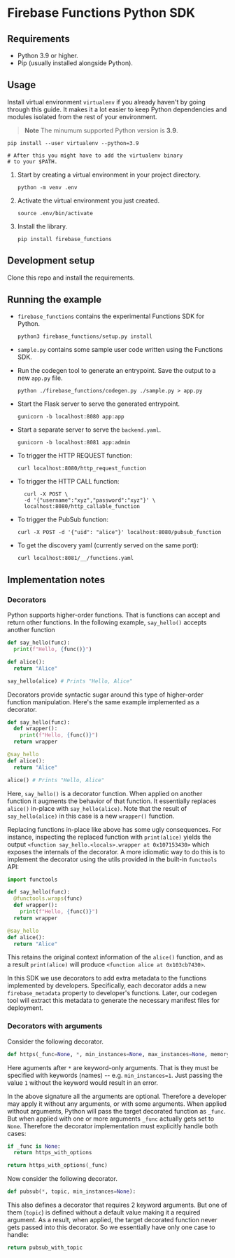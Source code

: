 # Firebase Functions Python SDK

## Requirements

* Python 3.9 or higher.
* Pip (usually installed alongside Python).

## Usage
Install virtual environment `virtualenv` if you already haven't by going through this guide. 
It makes it a lot easier to keep Python dependencies and modules isolated from the rest 
of your environment.
> **Note**
> The minumum supported Python version is **3.9**.
```
pip install --user virtualenv --python=3.9

# After this you might have to add the virtualenv binary
# to your $PATH.
```
1. Start by creating a virtual environment in your project directory.
    ```
    python -m venv .env
    ```
2. Activate the virtual environment you just created.
    ```
    source .env/bin/activate
    ```
3. Install the library.
    ```
    pip install firebase_functions
    ```
## Development setup
Clone this repo and install the requirements.
## Running the example

* `firebase_functions` contains the experimental Functions SDK for Python.
  ```
  python3 firebase_functions/setup.py install
  ```

* `sample.py` contains some sample user code written using the Functions SDK.

* Run the codegen tool to generate an entrypoint. Save the output to a new
  `app.py` file.
  ```
  python ./firebase_functions/codegen.py ./sample.py > app.py
  ```
* Start the Flask server to serve the generated entrypoint.
  ```
  gunicorn -b localhost:8080 app:app
  ```
* Start a separate server to serve the `backend.yaml`.
  ```
  gunicorn -b localhost:8081 app:admin
  ```
* To trigger the HTTP REQUEST function:
  ```
  curl localhost:8080/http_request_function
  ```
* To trigger the HTTP CALL function:
  ```
    curl -X POST \
    -d '{"username":"xyz","password":"xyz"}' \
    localhost:8080/http_callable_function
  ```
* To trigger the PubSub function:
  ```
  curl -X POST -d '{"uid": "alice"}' localhost:8080/pubsub_function
  ```

* To get the discovery yaml (currently served on the same port):
  ```
  curl localhost:8081/__/functions.yaml
  ```

## Implementation notes

### Decorators

Python supports higher-order functions. That is functions can accept and return other functions.
In the following example, `say_hello()` accepts another function

```py
def say_hello(func):
  print(f"Hello, {func()}")

def alice():
  return "Alice"

say_hello(alice) # Prints "Hello, Alice"
```

Decorators provide syntactic sugar around this type of higher-order function manipulation.
Here's the same example implemented as a decorator.

```py
def say_hello(func):
  def wrapper():
    print(f"Hello, {func()}")
  return wrapper

@say_hello
def alice():
  return "Alice"

alice() # Prints "Hello, Alice"
```

Here, `say_hello()` is a decorator function. When applied on another function it augments the
behavior of that function. It essentially replaces `alice()` in-place with `say_hello(alice)`.
Note that the result of `say_hello(alice)` in this case is a new `wrapper()` function.

Replacing functions in-place like above has some ugly consequences. For instance, inspecting
the replaced function with `print(alice)` yields the output
`<function say_hello.<locals>.wrapper at 0x107153430>` which exposes the internals of the
decorator. A more idiomatic way to do this is to implement the decorator using the utils
provided in the built-in `functools` API:

```py
import functools

def say_hello(func):
  @functools.wraps(func)
  def wrapper():
    print(f"Hello, {func()}")
  return wrapper

@say_hello
def alice():
  return "Alice"
```

This retains the original context information of the `alice()` function, and as a result
`print(alice)` will produce `<function alice at 0x103cb7430>`.

In this SDK we use decorators to add extra metadata to the functions implemented by developers.
Specifically, each decorator adds a new `firebase_metadata` property to developer's functions.
Later, our codegen tool will extract this metadata to generate the necessary manifest files
for deployment.

### Decorators with arguments

Consider the following decorator.

```py
def https(_func=None, *, min_instances=None, max_instances=None, memory_mb=None):
```

Here aguments after `*` are keyword-only arguments. That is they must be specified with
keywords (names) -- e.g. `min_instances=1`. Just passing the value `1` without the
keyword would result in an error.

In the above signature all the arguments are optional. Therefore a developer may apply
it without any arguments, or with some arguments. When applied without arguments, Python
will pass the target decorated function as `_func`. But when applied with one or more
arguments `_func` actually gets set to `None`. Therefore the decorator implementation
must explicitly handle both cases:

```py
if _func is None:
  return https_with_options

return https_with_options(_func)
```

Now consider the following decorator.

```py
def pubsub(*, topic, min_instances=None):
```

This also defines a decorator that requires 2 keyword arguments. But one of them (`topic`) is
defined without a default value making it a required argument. As a result, when applied, the
target decorated function never gets passed into this decorator. So we essentially have only
one case to handle:

```py
return pubsub_with_topic
```
